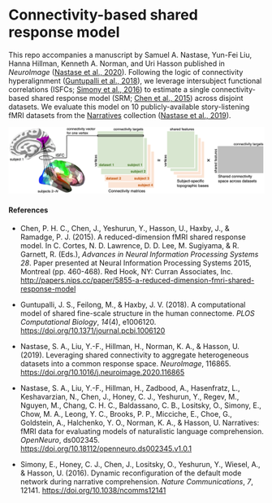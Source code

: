 # Connectivity-based shared response model
This repo accompanies a manuscript by Samuel A. Nastase, Yun-Fei Liu, Hanna Hillman, Kenneth A. Norman, and Uri Hasson published in *NeuroImage* ([Nastase et al., 2020](https://doi.org/10.1016/j.neuroimage.2020.116865)). Following the logic of connectivity hyperalignment ([Guntupalli et al., 2018](https://doi.org/10.1371/journal.pcbi.1006120)), we leverage intersubject functional correlations (ISFCs; [Simony et al., 2016](https://doi.org/10.1038/ncomms12141)) to estimate a single connectivity-based shared response model (SRM; [Chen et al., 2015](http://papers.nips.cc/paper/5855-a-reduced-dimension-fmri-shared-response-model)) across disjoint datasets. We evaluate this model on 10 publicly-available story-listening fMRI datasets from the [Narratives](https://snastase.github.io/datasets/ds002345) collection ([Nastase et al., 2019](https://openneuro.org/datasets/ds002345)).

![Alt text](./cSRM_schematic.png?raw=true&s=100 "cSRM schematic")

#### References
* Chen, P. H. C., Chen, J., Yeshurun, Y., Hasson, U., Haxby, J., & Ramadge, P. J. (2015). A reduced-dimension fMRI shared response model. In C. Cortes, N. D. Lawrence, D. D. Lee, M. Sugiyama, & R. Garnett, R. (Eds.), *Advances in Neural Information Processing Systems 28*. Paper presented at Neural Information Processing Systems 2015, Montreal (pp. 460-468). Red Hook, NY: Curran Associates, Inc. http://papers.nips.cc/paper/5855-a-reduced-dimension-fmri-shared-response-model

* Guntupalli, J. S., Feilong, M., & Haxby, J. V. (2018). A computational model of shared fine-scale structure in the human connectome. *PLOS Computational Biology*, *14*(4), e1006120. https://doi.org/10.1371/journal.pcbi.1006120

* Nastase, S. A., Liu, Y.-F., Hillman, H., Norman, K. A., & Hasson, U. (2019). Leveraging shared connectivity to aggregate heterogeneous datasets into a common response space. *NeuroImage*, 116865. https://doi.org/10.1016/j.neuroimage.2020.116865

* Nastase, S. A., Liu, Y.-F., Hillman, H., Zadbood, A., Hasenfratz, L., Keshavarzian, N., Chen, J., Honey, C. J., Yeshurun, Y., Regev, M., Nguyen, M., Chang, C. H. C., Baldassano, C. B., Lositsky, O., Simony, E., Chow, M. A., Leong, Y. C., Brooks, P. P., Micciche, E., Choe, G., Goldstein, A., Halchenko, Y. O., Norman, K. A., & Hasson, U. Narratives: fMRI data for evaluating models of naturalistic language comprehension. *OpenNeuro*, ds002345. https://doi.org/10.18112/openneuro.ds002345.v1.0.1

* Simony, E., Honey, C. J., Chen, J., Lositsky, O., Yeshurun, Y., Wiesel, A., & Hasson, U. (2016). Dynamic reconfiguration of the default mode network during narrative comprehension. *Nature Communications*, *7*, 12141. https://doi.org/10.1038/ncomms12141
